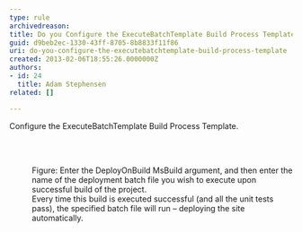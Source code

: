 ```yaml
---
type: rule
archivedreason: 
title: Do you Configure the ExecuteBatchTemplate Build Process Template?
guid: d9beb2ec-1330-43ff-8705-8b8833f11f86
uri: do-you-configure-the-executebatchtemplate-build-process-template
created: 2013-02-06T18:55:26.0000000Z
authors:
- id: 24
  title: Adam Stephensen
related: []

---
```



<p>Configure the ExecuteBatchTemplate Build Process Template.</p>
<br><excerpt class='endintro'></excerpt><br>
<dl class="image"><dt><img src="/PublishingImages/configure-executebatch.jpg" alt="" />
</dt><dd>Figure&#58; Enter the DeployOnBuild MsBuild argument, and then enter the name of the deployment batch file you wish to execute upon successful build of the project.
<br>Every time this build is executed successful (and all the unit tests pass), the specified batch file will run – deploying the site automatically.
</dd></dl>


